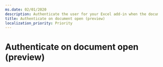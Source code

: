 ```yaml
---
ms.date: 02/01/2020
description: Authenticate the user for your Excel add-in when the document opens, but before the task pane is displayed.
title: Authenticate on document open (preview)
localization_priority: Priority
---
```


# Authenticate on document open (preview)